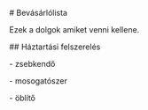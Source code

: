\# Bevásárlólista

Ezek a dolgok amiket venni kellene.



\## Háztartási felszerelés

\- zsebkendő

\- mosogatószer

\- öblítő


